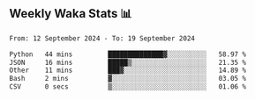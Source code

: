 ## Weekly Waka Stats 📊
<!--START_SECTION:waka-->

```txt
From: 12 September 2024 - To: 19 September 2024

Python   44 mins         ██████████████▓░░░░░░░░░░   58.97 %
JSON     16 mins         █████▒░░░░░░░░░░░░░░░░░░░   21.35 %
Other    11 mins         ███▓░░░░░░░░░░░░░░░░░░░░░   14.89 %
Bash     2 mins          ▓░░░░░░░░░░░░░░░░░░░░░░░░   03.05 %
CSV      0 secs          ▒░░░░░░░░░░░░░░░░░░░░░░░░   01.06 %
```

<!--END_SECTION:waka-->

<!--

Here are some ideas to get you started:

- 🔭 I’m currently working on (way to add branches committed on)
- 🌱 I’m currently learning Web Frameworks and Machine Learning! (Lisp, JS (react & angular), Python, and __)
- 💬 Ask me about ...
- 📫 How to reach me: 
- 😄 Pronouns: He/Him/His
- ⚡ Fun fact: ...

that-recsys-lab
-->
